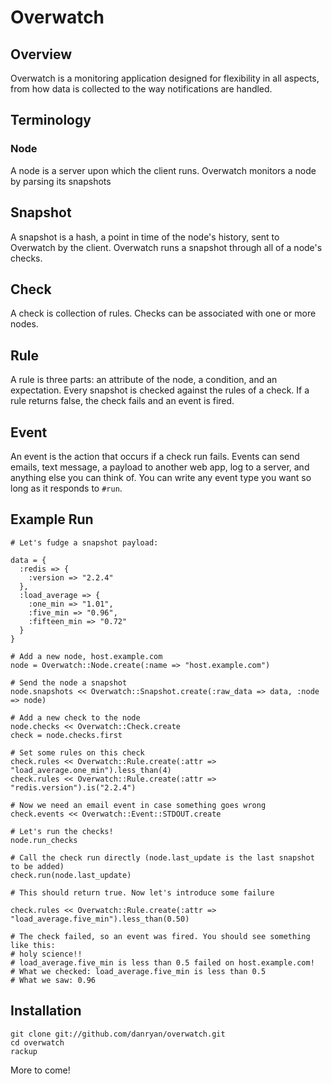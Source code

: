 # Overwatch

## Overview

Overwatch is a monitoring application designed for flexibility in all aspects, from how data is collected to the way notifications are handled.

## Terminology

### Node

A node is a server upon which the client runs. Overwatch monitors a node by parsing its snapshots

## Snapshot

A snapshot is a hash, a point in time of the node's history, sent to Overwatch by the client. Overwatch runs a snapshot through all of a node's checks.

## Check

A check is collection of rules. Checks can be associated with one or more nodes.

## Rule

A rule is three parts: an attribute of the node, a condition, and an expectation. Every snapshot is checked against the rules of a check. If a rule returns false, the check fails and an event is fired.

## Event

An event is the action that occurs if a check run fails. Events can send emails, text message, a payload to another web app, log to a server, and anything else you can think of. You can write any event type you want so long as it responds to `#run`.

## Example Run


    # Let's fudge a snapshot payload:

    data = { 
      :redis => {
        :version => "2.2.4"
      },
      :load_average => { 
        :one_min => "1.01", 
        :five_min => "0.96", 
        :fifteen_min => "0.72"
      }
    }

    # Add a new node, host.example.com
    node = Overwatch::Node.create(:name => "host.example.com")
    
    # Send the node a snapshot
    node.snapshots << Overwatch::Snapshot.create(:raw_data => data, :node => node)

    # Add a new check to the node
    node.checks << Overwatch::Check.create
    check = node.checks.first
    
    # Set some rules on this check
    check.rules << Overwatch::Rule.create(:attr => "load_average.one_min").less_than(4)
    check.rules << Overwatch::Rule.create(:attr => "redis.version").is("2.2.4")

    # Now we need an email event in case something goes wrong
    check.events << Overwatch::Event::STDOUT.create
    
    # Let's run the checks!
    node.run_checks
    
    # Call the check run directly (node.last_update is the last snapshot to be added)
    check.run(node.last_update)
    
    # This should return true. Now let's introduce some failure
    
    check.rules << Overwatch::Rule.create(:attr => "load_average.five_min").less_than(0.50)
    
    # The check failed, so an event was fired. You should see something like this:
    # holy science!!
    # load_average.five_min is less than 0.5 failed on host.example.com!
    # What we checked: load_average.five_min is less than 0.5
    # What we saw: 0.96
    
## Installation

    git clone git://github.com/danryan/overwatch.git
    cd overwatch
    rackup
    
More to come!